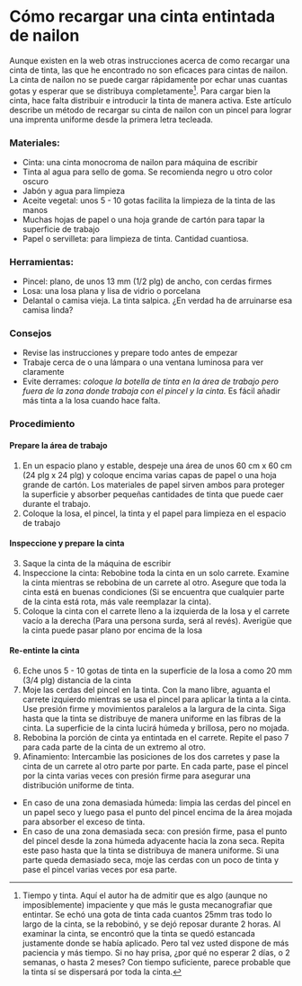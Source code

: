 # Cómo recargar una cinta entintada de nailon  

Aunque existen en la web otras instrucciones acerca de como recargar una cinta de tinta, las que he encontrado no son eficaces para cintas de nailon. La cinta de nailon no se puede cargar rápidamente por echar unas cuantas gotas y esperar que se distribuya completamente[^1]. Para cargar bien la cinta, hace falta distribuir e introducir la tinta de manera activa. Este artículo describe un método de recargar su cinta de nailon con un pincel para lograr una imprenta uniforme desde la primera letra tecleada.  

### Materiales:  

* Cinta: una cinta monocroma de nailon para máquina de escribir   
* Tinta al agua para sello de goma. Se recomienda negro u otro color oscuro  
* Jabón y agua para limpieza  
* Aceite vegetal: unos 5 - 10 gotas facilita la limpieza de la tinta de las manos  
* Muchas hojas de papel o una hoja grande de cartón para tapar la superficie de trabajo  
* Papel o servilleta: para limpieza de tinta. Cantidad cuantiosa.  

### Herramientas:  

* Pincel: plano, de unos 13 mm (1/2 plg) de ancho, con cerdas firmes  
* Losa: una losa plana y lisa de vidrio o porcelana  
* Delantal o camisa vieja. La tinta salpica. ¿En verdad ha de arruinarse esa camisa linda?  

### Consejos  

* Revise las instrucciones y prepare todo antes de empezar  
* Trabaje cerca de o una lámpara o una ventana luminosa para ver claramente   
* Evite derrames: *coloque la botella de tinta en la área de trabajo pero fuera de la zona donde trabaja con el pincel y la cinta.* Es fácil añadir más tinta a la losa cuando hace falta.  

### Procedimiento  

#### Prepare la área de trabajo  

1. En un espacio plano y estable, despeje una área de unos 60 cm x 60 cm (24 plg x 24 plg) y coloque encima varias capas de papel o una hoja grande de cartón. Los materiales de papel sirven ambos para proteger la superficie y absorber pequeñas cantidades de tinta que puede caer durante el trabajo. 
2. Coloque la losa, el pincel, la tinta y el papel para limpieza en el espacio de trabajo  

#### Inspeccione y prepare la cinta   

3. Saque la cinta de la máquina de escribir  
4. Inspeccione la cinta: Rebobine toda la cinta en un solo carrete. Examine la cinta mientras se rebobina de un carrete al otro. Asegure que toda la cinta está en buenas condiciones (Si se encuentra que cualquier parte de la cinta está rota, más vale reemplazar la cinta).  
5. Coloque la cinta con el carrete lleno a la izquierda de la losa y el carrete vacío a la derecha (Para una persona surda, será al revés). Averigüe que la cinta puede pasar plano por encima de la losa  

#### Re-entinte la cinta  

6. Eche unos 5 - 10 gotas de tinta en la superficie de la losa a como 20 mm (3/4 plg) distancia de la cinta  
7. Moje las cerdas del pincel en la tinta. Con la mano libre, aguanta el carrete izquierdo mientras se usa el pincel para aplicar la tinta a la cinta. Use presión firme y movimientos paralelos a la largura de la cinta. Siga hasta que la tinta se distribuye de manera uniforme en las fibras de la cinta. La superficie de la cinta lucirá húmeda y brillosa, pero no mojada.  
8. Rebobina la porción de cinta ya entintada en el carrete. Repite el paso 7 para cada parte de la cinta de un extremo al otro.
9. Afinamiento: Intercambie las posiciones de los dos carretes y pase la cinta de un carrete al otro parte por parte. En cada parte, pase el pincel por la cinta varias veces con presión firme para asegurar una distribución uniforme de tinta. 

* En caso de una zona demasiada húmeda: limpia las cerdas del pincel en un papel seco y luego pasa el punto del pincel encima de la área mojada para absorber el exceso de tinta.
* En caso de una zona demasiada seca: con presión firme, pasa el punto del pincel desde la zona húmeda adyacente hacia la zona seca. Repita este paso hasta que la tinta se distribuya de manera uniforme. Si una parte queda demasiado seca, moje las cerdas con un poco de tinta y pase el pincel varias veces por esa parte.  

[^1]: Tiempo y tinta. Aquí el autor ha de admitir que es algo (aunque no imposiblemente) impaciente y que más le gusta mecanografiar que entintar. Se echó una gota de tinta cada cuantos 25mm tras todo lo largo de la cinta, se la rebobinó, y se dejó reposar durante 2 horas. Al examinar la cinta, se encontró que la tinta se quedó estancada justamente donde se había aplicado. Pero tal vez usted dispone de más paciencia y más tiempo. Si no hay prisa, ¿por qué no esperar 2 días, o 2 semanas, o hasta 2 meses? Con tiempo suficiente, parece probable que la tinta sí se dispersará por toda la cinta.  

<!-- [[ribbon-reInk.md]] -->  
<!-- [[typewriter.md]] -->  
<!-- #resource -->  
